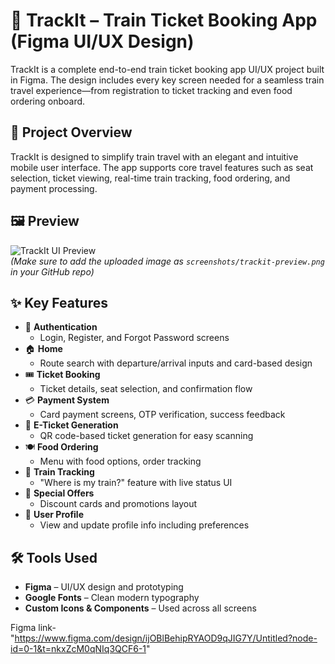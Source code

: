 # 🚆 TrackIt – Train Ticket Booking App (Figma UI/UX Design)

TrackIt is a complete end-to-end train ticket booking app UI/UX project built in Figma. The design includes every key screen needed for a seamless train travel experience—from registration to ticket tracking and even food ordering onboard.

## 📱 Project Overview

TrackIt is designed to simplify train travel with an elegant and intuitive mobile user interface. The app supports core travel features such as seat selection, ticket viewing, real-time train tracking, food ordering, and payment processing.

## 🖼️ Preview

![TrackIt UI Preview](screenshots/trackit-preview.png)  
*(Make sure to add the uploaded image as `screenshots/trackit-preview.png` in your GitHub repo)*

## ✨ Key Features

- 🔐 **Authentication**
  - Login, Register, and Forgot Password screens
- 🏠 **Home**
  - Route search with departure/arrival inputs and card-based design
- 🎟️ **Ticket Booking**
  - Ticket details, seat selection, and confirmation flow
- 💳 **Payment System**
  - Card payment screens, OTP verification, success feedback
- 📱 **E-Ticket Generation**
  - QR code-based ticket generation for easy scanning
- 🍽️ **Food Ordering**
  - Menu with food options, order tracking
- 📍 **Train Tracking**
  - "Where is my train?" feature with live status UI
- 🎁 **Special Offers**
  - Discount cards and promotions layout
- 👤 **User Profile**
  - View and update profile info including preferences

## 🛠 Tools Used

- **Figma** – UI/UX design and prototyping
- **Google Fonts** – Clean modern typography
- **Custom Icons & Components** – Used across all screens

Figma link-"https://www.figma.com/design/ijOBlBehipRYAOD9qJIG7Y/Untitled?node-id=0-1&t=nkxZcM0qNIq3QCF6-1"
